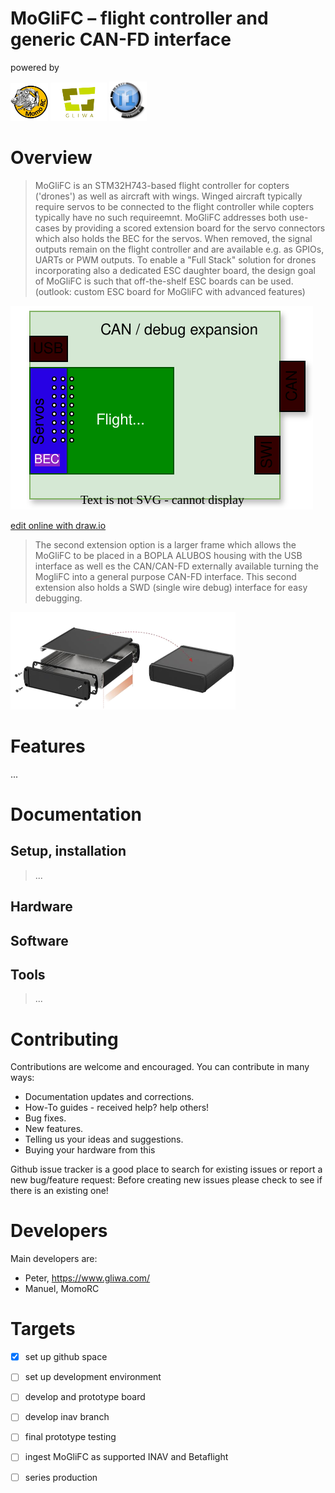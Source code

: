 # MoGliFC – flight controller and generic CAN-FD interface
powered by

<img src="/documentation/images/MOMORC-logo.jfif" width="60"> <img src="/documentation/images/gliwa-logo.svg" width="90"> <img src="/documentation/images/t1_timing.svg" width="60">

# Overview
> MoGliFC is an STM32H743-based flight controller for copters ('drones') as well as aircraft with wings.
> Winged aircraft typically require servos to be connected to the flight controller while copters
> typically have no such requireemnt. MoGliFC addresses both use-cases by providing a scored extension board
> for the servo connectors which also holds the BEC for the servos. When removed, the signal outputs remain
> on the flight controller and are available e.g. as GPIOs, UARTs or PWM outputs.
> To enable a "Full Stack" solution for drones incorporating also a dedicated ESC daughter board, the design goal of MoGliFC is such that off-the-shelf ESC boards can be used. (outlook: custom ESC board for MoGliFC with advanced features)    

![PCB mechanical concept](documentation/images/PCB_concept.svg "PCB mechanical concept")

[edit online with draw.io](https://app.diagrams.net/#HMomoRC-tech%2FMoGliFC%2Fmain%2Fdocumentation%2Fimages%2FPCB_concept.svg)


> The second extension option is a larger frame which allows the MoGliFC to be placed in a BOPLA ALUBOS housing
> with the USB interface as well es the CAN/CAN-FD externally available turning the MogliFC into a general
> purpose CAN-FD interface. This second extension also holds a SWD (single wire debug) interface for easy debugging.

![BOPLA ALUBOS housing](documentation/images/BOPLA_ALUBOS.png "BOPLA ALUBOS housing")

# Features

...

# Documentation
## Setup, installation
> ...

## Hardware

## Software

## Tools
> ...

# Contributing
Contributions are welcome and encouraged.  You can contribute in many ways:

* Documentation updates and corrections.
* How-To guides - received help?  help others!
* Bug fixes.
* New features.
* Telling us your ideas and suggestions.
* Buying your hardware from this <TBD>

Github issue tracker is a good place to search for existing issues or report a new bug/feature request:
Before creating new issues please check to see if there is an existing one!

# Developers

Main developers are:
* Peter, https://www.gliwa.com/
* Manuel, MomoRC

# Targets
- [x] set up github space
- [ ] set up development environment
- [ ] develop and prototype board
- [ ] develop inav branch
- [ ] final prototype testing
- [ ] ingest MoGliFC as supported INAV and Betaflight
- [ ] series production

